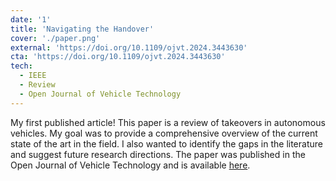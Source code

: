 ```yaml
---
date: '1'
title: 'Navigating the Handover'
cover: './paper.png'
external: 'https://doi.org/10.1109/ojvt.2024.3443630'
cta: 'https://doi.org/10.1109/ojvt.2024.3443630'
tech:
  - IEEE
  - Review
  - Open Journal of Vehicle Technology
---
```


My first published article! This paper is a review of takeovers in autonomous vehicles. My goal
was to provide a comprehensive overview of the current state of the art in the field. I also
wanted to identify the gaps in the literature and suggest future research directions. The paper
was published in the Open Journal of Vehicle Technology and is available [here](https://doi.org/10.1109/ojvt.2024.3443630).
